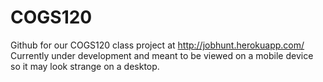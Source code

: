 COGS120
=======

Github for our COGS120 class project at http://jobhunt.herokuapp.com/
Currently under development and meant to be viewed on a mobile device so it may look strange on a desktop.
